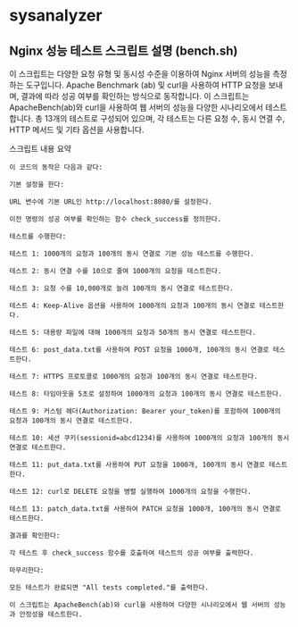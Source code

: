 # sysanalyzer


## Nginx 성능 테스트 스크립트 설명 (bench.sh)
이 스크립트는 다양한 요청 유형 및 동시성 수준을 이용하여 Nginx 서버의 성능을 측정하는 도구입니다. Apache Benchmark (ab) 및 curl을 사용하여 HTTP 요청을 보내며, 결과에 따라 성공 여부를 확인하는 방식으로 동작합니다.
이 스크립트는 ApacheBench(ab)와 curl을 사용하여 웹 서버의 성능을 다양한 시나리오에서 테스트합니다. 총 13개의 테스트로 구성되어 있으며, 각 테스트는 다른 요청 수, 동시 연결 수, HTTP 메서드 및 기타 옵션을 사용합니다.

스크립트 내용 요약
```
이 코드의 동작은 다음과 같다:

기본 설정을 한다:

URL 변수에 기본 URL인 http://localhost:8080/를 설정한다.

이전 명령의 성공 여부를 확인하는 함수 check_success를 정의한다.

테스트를 수행한다:

테스트 1: 1000개의 요청과 100개의 동시 연결로 기본 성능 테스트를 수행한다.

테스트 2: 동시 연결 수를 10으로 줄여 1000개의 요청을 테스트한다.

테스트 3: 요청 수를 10,000개로 늘려 100개의 동시 연결로 테스트한다.

테스트 4: Keep-Alive 옵션을 사용하여 1000개의 요청과 100개의 동시 연결로 테스트한다.

테스트 5: 대용량 파일에 대해 1000개의 요청과 50개의 동시 연결로 테스트한다.

테스트 6: post_data.txt를 사용하여 POST 요청을 1000개, 100개의 동시 연결로 테스트한다.

테스트 7: HTTPS 프로토콜로 1000개의 요청과 100개의 동시 연결로 테스트한다.

테스트 8: 타임아웃을 5초로 설정하여 1000개의 요청과 100개의 동시 연결로 테스트한다.

테스트 9: 커스텀 헤더(Authorization: Bearer your_token)를 포함하여 1000개의 요청과 100개의 동시 연결로 테스트한다.

테스트 10: 세션 쿠키(sessionid=abcd1234)를 사용하여 1000개의 요청과 100개의 동시 연결로 테스트한다.

테스트 11: put_data.txt를 사용하여 PUT 요청을 1000개, 100개의 동시 연결로 테스트한다.

테스트 12: curl로 DELETE 요청을 병렬 실행하여 1000개의 요청을 수행한다.

테스트 13: patch_data.txt를 사용하여 PATCH 요청을 1000개, 100개의 동시 연결로 테스트한다.

결과를 확인한다:

각 테스트 후 check_success 함수를 호출하여 테스트의 성공 여부를 출력한다.

마무리한다:

모든 테스트가 완료되면 "All tests completed."를 출력한다.

이 스크립트는 ApacheBench(ab)와 curl을 사용하여 다양한 시나리오에서 웹 서버의 성능과 안정성을 테스트한다.
```
